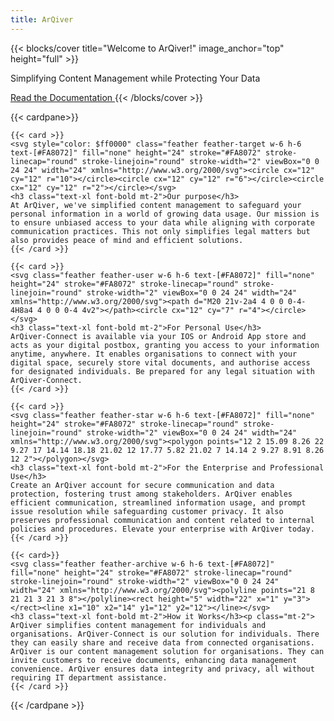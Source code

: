 ```yaml
---
title: ArQiver
---
```


{{< blocks/cover title="Welcome to ArQiver!" image_anchor="top" height="full" >}}
<p class="lead mt-5" style="margin-top: 10px!important;"> Simplifying Content Management while Protecting Your Data</p>
<a class="btn btn-lg btn-primary me-3 mb-4" href="/arqiver/docs/">
  Read the Documentation <i class="fas fa-arrow-alt-circle-right ms-2"></i>
</a>
{{< /blocks/cover >}}

{{< cardpane>}}

    {{< card >}}
    <svg style="color: $ff0000" class="feather feather-target w-6 h-6 text-[#FA8072]" fill="none" height="24" stroke="#FA8072" stroke-linecap="round" stroke-linejoin="round" stroke-width="2" viewBox="0 0 24 24" width="24" xmlns="http://www.w3.org/2000/svg"><circle cx="12" cy="12" r="10"></circle><circle cx="12" cy="12" r="6"></circle><circle cx="12" cy="12" r="2"></circle></svg>
    <h3 class="text-xl font-bold mt-2">Our purpose</h3>
    At ArQiver, we've simplified content management to safeguard your personal information in a world of growing data usage. Our mission is to ensure unbiased access to your data while aligning with corporate communication practices. This not only simplifies legal matters but also provides peace of mind and efficient solutions.
    {{< /card >}}

    {{< card >}}
    <svg class="feather feather-user w-6 h-6 text-[#FA8072]" fill="none" height="24" stroke="#FA8072" stroke-linecap="round" stroke-linejoin="round" stroke-width="2" viewBox="0 0 24 24" width="24" xmlns="http://www.w3.org/2000/svg"><path d="M20 21v-2a4 4 0 0 0-4-4H8a4 4 0 0 0-4 4v2"></path><circle cx="12" cy="7" r="4"></circle></svg>
    <h3 class="text-xl font-bold mt-2">For Personal Use</h3>
    ArQiver-Connect is available via your IOS or Android App store and acts as your digital postbox, granting you access to your information anytime, anywhere. It enables organisations to connect with your digital space, securely store vital documents, and authorise access for designated individuals. Be prepared for any legal situation with ArQiver-Connect.
    {{< /card >}}

    {{< card >}}
    <svg class="feather feather-star w-6 h-6 text-[#FA8072]" fill="none" height="24" stroke="#FA8072" stroke-linecap="round" stroke-linejoin="round" stroke-width="2" viewBox="0 0 24 24" width="24" xmlns="http://www.w3.org/2000/svg"><polygon points="12 2 15.09 8.26 22 9.27 17 14.14 18.18 21.02 12 17.77 5.82 21.02 7 14.14 2 9.27 8.91 8.26 12 2"></polygon></svg>
    <h3 class="text-xl font-bold mt-2">For the Enterprise and Professional Use</h3>
    Create an ArQiver account for secure communication and data protection, fostering trust among stakeholders. ArQiver enables efficient communication, streamlined information usage, and prompt issue resolution while safeguarding customer privacy. It also preserves professional communication and content related to internal policies and procedures. Elevate your enterprise with ArQiver today.    
    {{< /card >}}

    {{< card>}}
    <svg class="feather feather-archive w-6 h-6 text-[#FA8072]" fill="none" height="24" stroke="#FA8072" stroke-linecap="round" stroke-linejoin="round" stroke-width="2" viewBox="0 0 24 24" width="24" xmlns="http://www.w3.org/2000/svg"><polyline points="21 8 21 21 3 21 3 8"></polyline><rect height="5" width="22" x="1" y="3"></rect><line x1="10" x2="14" y1="12" y2="12"></line></svg>
    <h3 class="text-xl font-bold mt-2">How it Works</h3><p class="mt-2">    
    ArQiver simplifies content management for individuals and organisations. ArQiver-Connect is our solution for individuals. There they can easily share and receive data from connected organisations. ArQiver is our content management solution for organisations. They can invite customers to receive documents, enhancing data management convenience. ArQiver ensures data integrity and privacy, all without requiring IT department assistance.
    {{< /card >}}

{{< /cardpane >}}
